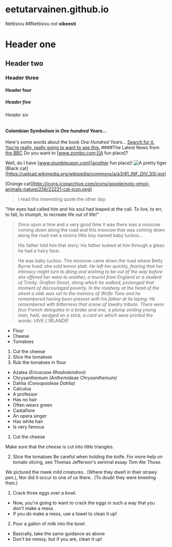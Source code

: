 # eetutarvainen.github.io
Nettisivu
##<Eetu Tarvainen>Nettisivu 
_not_
**oikeesti**
# Header one
 ## Header two
 ### Header three
 #### Header four
 ##### Header five
 ###### Header six
#### Colombian Symbolism in _One hundred Years..._

Here's some words about the book _One Hundred Years..._
[Search for it.](www.google.com)
[You're really, really going to want to see this.](www.dailykitten.com)
####The Latest News from [the BBC](www.bbc.com/news:)
Do you want to [www.zombo.com;][A fun place]?

Well, do I have [www.stumbleupon.com][another fun place]!
![A pretty tiger](https://upload.wikimedia.org/wikipedia/commons/5/56/Tiger.50.jpg)
[Black cat][https://upload.wikimedia.org/wikipedia/commons/a/a3/81_INF_DIV_SSI.jpg]

[Orange cat][http://icons.iconarchive.com/icons/google/noto-emoji-animals-nature/256/22221-cat-icon.png]
>I read this interesting quote the other day:

"Her eyes had called him and his soul had leaped at the call. To live, to err, to fall, to triumph, to recreate life out of life!"
>Once upon a time and a very good time it was there was a moocow coming down along the road and this moocow that was coming down along the road met a nicens little boy named baby tuckoo...
>
>His father told him that story: his father looked at him through a glass: he had a hairy face.
>
>He was baby tuckoo. The moocow came down the road where Betty Byrne lived: she sold lemon platt.
>_He left her quickly, fearing that her intimacy might turn to jibing and wishing to be out of the way before she offered her ware to another, a tourist from England or a student of Trinity. Grafton Street, along which he walked, prolonged that moment of discouraged poverty. In the roadway at the head of the street a slab was set to the memory of Wolfe Tone and he remembered having been present with his father at its laying. He remembered with bitterness that scene of tawdry tribute. There were four French delegates in a brake and one, a plump smiling young man, held, wedged on a stick, a card on which were printed the words: VIVE L'IRLANDE_!
* Flour
* Cheese
* Tomatoes
1. Cut the cheese
2. Slice the tomatoes
3. Rub the tomatoes in flour
* Azalea _(Ericaceae Rhododendron)_
* Chrysanthemum _(Anthemideae Chrysanthemum)_
* Dahlia _(Coreopsideae Dahlia)_
* Calculus
 *  A professor
 *  Has no hair 
 *  Often wears green
* Castafiore 
 * An opera singer
 * Has white hair 
 * Is very famous
 1. Cut the cheese
   
Make sure that the _cheese_ is cut into _little_ triangles.

2. Slice the tomatoes
     Be careful when holding the knife.
     For more help on tomato slicing, see Thomas Jefferson's seminal essay _Tom Ate Those_.
     
We pictured the meek mild creatures.. (Where
they dwelt in their strawy pen.),
Nor did it occur to one of us there..
(To doubt they were kneeling then.)
1. Crack three eggs over a bowl.
 * Now, you're going to want to crack the eggs in such a way that you don't make a mess.
 * If you _do_ make a mess, use a towel to clean it up!

2. Pour a gallon of milk into the bowl.

 * Basically, take the same guidance as above 
 * Don't be messy, but if you are, clean it up!
